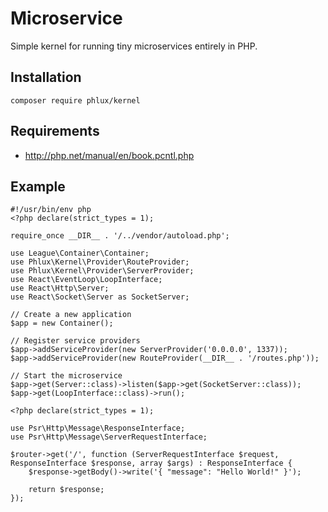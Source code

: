# Microservice

Simple kernel for running tiny microservices entirely in PHP.

## Installation

`composer require phlux/kernel`

## Requirements

- http://php.net/manual/en/book.pcntl.php

## Example

```
#!/usr/bin/env php
<?php declare(strict_types = 1);

require_once __DIR__ . '/../vendor/autoload.php';

use League\Container\Container;
use Phlux\Kernel\Provider\RouteProvider;
use Phlux\Kernel\Provider\ServerProvider;
use React\EventLoop\LoopInterface;
use React\Http\Server;
use React\Socket\Server as SocketServer;

// Create a new application
$app = new Container();

// Register service providers
$app->addServiceProvider(new ServerProvider('0.0.0.0', 1337));
$app->addServiceProvider(new RouteProvider(__DIR__ . '/routes.php'));

// Start the microservice
$app->get(Server::class)->listen($app->get(SocketServer::class));
$app->get(LoopInterface::class)->run();
```

```
<?php declare(strict_types = 1);

use Psr\Http\Message\ResponseInterface;
use Psr\Http\Message\ServerRequestInterface;

$router->get('/', function (ServerRequestInterface $request, ResponseInterface $response, array $args) : ResponseInterface {
    $response->getBody()->write('{ "message": "Hello World!" }');

    return $response;
});
```